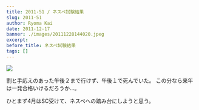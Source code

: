 ```yaml
---
title: 2011-51 / ネスペ試験結果
slug: 2011-51
author: Ryoma Kai
date: 2011-12-17
banner: ./images/20111228144020.jpeg
excerpt: 
before_title: ネスペ試験結果
tags: []
---
```


![](./images/20111228144020.jpeg)

割と手応えのあった午後２まで行けず、午後１で死んでいた。
この分なら来年は一発合格いけるだろうか…。

ひとまず4月はSC受けて、ネスペへの踏み台にしようと思う。

